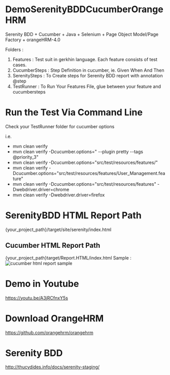 # DemoSerenityBDDCucumberOrangeHRM
Serenity BDD + Cucumber + Java + Selenium + Page Object Model/Page Factory + orangeHRM-4.0

Folders :
1. Features : Test suit in gerkhin language. Each feature consists of test cases.
2. CucumberSteps : Step Definition in cucumber, ie. Given When And Then
3. SerenitySteps : To Create steps for Serenity BDD report with annotation @step
4. TestRunner : To Run Your Features File, glue between your feature and cucumbersteps

# Run the Test Via Command Line
Check your TestRunner folder for cucumber options

i.e.
- mvn clean verify
- mvn clean verify -Dcucumber.options=" --plugin pretty --tags @priority_3"
- mvn clean verify -Dcucumber.options="src/test/resources/features/"
- mvn clean verify -Dcucumber.options="src/test/resources/features/User_Management.feature"
- mvn clean verify -Dcucumber.options="src/test/resources/features" -Dwebdriver.driver=chrome
- mvn clean verify -Dwebdriver.driver=firefox

# SerenityBDD HTML Report Path
{your_project_path}/target/site/serenity/index.html

## Cucumber HTML Report Path
{your_project_path}target/Report.HTML/index.html
Sample :
![cucumber html report sample](https://user-images.githubusercontent.com/26521948/50727509-b9963780-1156-11e9-9b42-ae3d2b45e909.png)


# Demo in Youtube
 https://youtu.be/A3jRCfnxY5s


# Download OrangeHRM
https://github.com/orangehrm/orangehrm

# Serenity BDD
http://thucydides.info/docs/serenity-staging/
